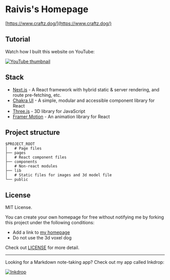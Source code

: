 # Raivis's Homepage

[https://www.craftz.dog/](https://www.craftz.dog/)

## Tutorial

Watch how I built this website on YouTube:

[![YouTube thumbnail](./doc/thumb.png)](https://www.youtube.com/watch?v=bSMZgXzC9AA)

## Stack

- [Next.js](https://nextjs.org/) - A React framework with hybrid static & server rendering, and route pre-fetching, etc.
- [Chakra UI](https://chakra-ui.com/) - A simple, modular and accessible component library for React
- [Three.js](https://threejs.org/) - 3D library for JavaScript
- [Framer Motion](https://www.framer.com/motion/) - An animation library for React

## Project structure

```
$PROJECT_ROOT
│   # Page files
├── pages
│   # React component files
├── components
│   # Non-react modules
├── lib
│   # Static files for images and 3d model file
└── public
```

## License

MIT License.

You can create your own homepage for free without notifying me by forking this project under the following conditions:

- Add a link to [my homepage](https://www.craftz.dog/)
- Do not use the 3d voxel dog

Check out [LICENSE](./LICENSE) for more detail.

---

Looking for a Markdown note-taking app? Check out my app called Inkdrop:

[![Inkdrop](https://github.com/craftzdog/dotfiles-public/raw/master/images/inkdrop.png)](https://www.inkdrop.app/)
